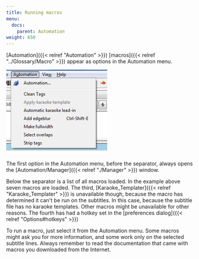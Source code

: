 ```yaml
---
title: Running macros
menu:
  docs:
    parent: Automation
weight: 650
---
```


[Automation]({{< relref "Automation" >}}) [macros]({{< relref "../Glossary/Macro" >}}) appear as options in the Automation
menu.

![automation_menu](/img/3.2/automation_menu.png)

The first option in the Automation menu, before the separator, always opens
the [Automation/Manager]({{< relref "./Manager" >}}) window.

Below the separator is a list of all macros loaded. In the example above
seven macros are loaded. The third, [Karaoke_Templater]({{< relref "Karaoke_Templater" >}}) is unavailable
though, because the macro has determined it can't be run on the subtitles.
In this case, because the subtitle file has no karaoke templates. Other
macros might be unavailable for other reasons. The fourth has had a hotkey
set in the [preferences dialog]({{< relref "Options#hotkeys" >}})

To run a macro, just select it from the Automation menu. Some macros might
ask you for more information, and some work only on the selected subtitle
lines. Always remember to read the documentation that came with macros you
downloaded from the Internet.
